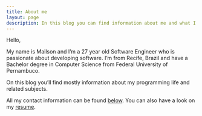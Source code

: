 ```yaml
---
title: About me
layout: page
description: In this blog you can find information about me and what I've been doing lately
---
```

Hello,

My name is Mailson and I’m a 27 year old Software Engineer who is passionate about developing software. I’m from Recife, Brazil and have a Bachelor degree in Computer Science from Federal University of Pernambuco.

On this blog you’ll find mostly information about my programming life and related subjects.

All my contact information can be found [below](#contact). You can also have a look on my [resume](http://mailson.org/cv.pdf).

